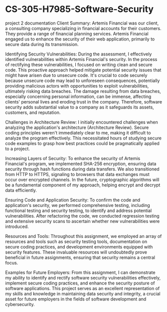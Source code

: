 # CS-305-H7985-Software-Security
project 2 documentation
Client Summary:
Artemis Financial was our client, a consulting company specializing in financial accounts for their customers. They provide a range of financial planning services. Artemis Financial engaged us to enhance the security of their web application, primarily to secure data during its transmission.

Identifying Security Vulnerabilities:
During the assessment, I effectively identified vulnerabilities within Artemis Financial's security. In the process of rectifying these vulnerabilities, I focused on writing clean and secure code. This proactive approach helped mitigate potential security issues that might have arisen due to unsecure code. It's crucial to code securely because unsecure code may lead to unforeseen consequences, potentially providing malicious actors with opportunities to exploit vulnerabilities, ultimately risking data breaches. The damage resulting from data breaches, especially concerning personal information, can be immense, affecting clients' personal lives and eroding trust in the company. Therefore, software security adds substantial value to a company as it safeguards its assets, customers, and reputation.

Challenges in Architecture Review:
I initially encountered challenges when analyzing the application's architecture (Architecture Review). Secure coding principles weren't immediately clear to me, making it difficult to analyze the program effectively. This necessitated hours of studying secure code examples to grasp how best practices could be pragmatically applied to a project.

Increasing Layers of Security:
To enhance the security of Artemis Financial's program, we implemented SHA-256 encryption, ensuring data security through hash functions during data transfers. We also transitioned from HTTP to HTTPS, signaling to browsers that data exchanges must occur over encrypted channels. In the future, cryptographic algorithms will be a fundamental component of my approach, helping encrypt and decrypt data efficiently.

Ensuring Code and Application Security:
To confirm the code and application's security, we performed comprehensive testing, including functional testing and security testing, to identify and address potential vulnerabilities. After refactoring the code, we conducted regression testing and extensive security scans to ascertain whether new vulnerabilities were introduced.

Resources and Tools:
Throughout this assignment, we employed an array of resources and tools such as security testing tools, documentation on secure coding practices, and development environments equipped with security features. These invaluable resources will undoubtedly prove beneficial in future assignments, ensuring that security remains a central focus.

Examples for Future Employers:
From this assignment, I can demonstrate my ability to identify and rectify software security vulnerabilities effectively, implement secure coding practices, and enhance the security posture of software applications. This project serves as an excellent representation of my skills and knowledge in maintaining data security and integrity, a crucial asset for future employers in the fields of software development and cybersecurity.
